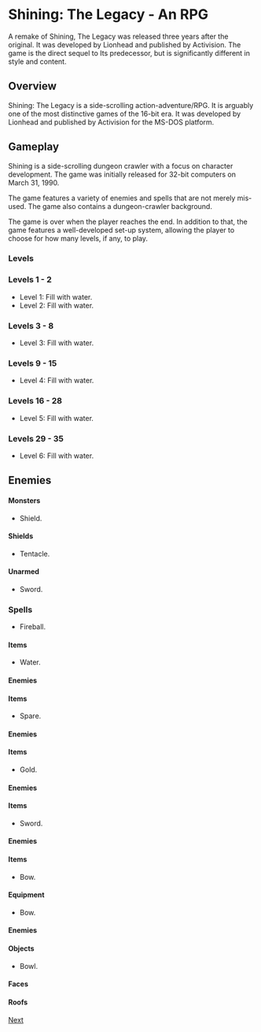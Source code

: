 # Shining: The Legacy - An RPG

A remake of Shining, The Legacy was released three years after the original. It was developed by Lionhead and published by Activision. The game is the direct sequel to Its predecessor, but is significantly different in style and content.

## Overview

Shining: The Legacy is a side-scrolling action-adventure/RPG. It is arguably one of the most distinctive games of the 16-bit era. It was developed by Lionhead and published by Activision for the MS-DOS platform.

## Gameplay

Shining is a side-scrolling dungeon crawler with a focus on character development. The game was initially released for 32-bit computers on March 31, 1990.

The game features a variety of enemies and spells that are not merely mis-used. The game also contains a dungeon-crawler background.

The game is over when the player reaches the end. In addition to that, the game features a well-developed set-up system, allowing the player to choose for how many levels, if any, to play.

### Levels

### Levels 1 - 2

*   Level 1: Fill with water.
*   Level 2: Fill with water.

### Levels 3 - 8

*   Level 3: Fill with water.

### Levels 9 - 15

*   Level 4: Fill with water.

### Levels 16 - 28

*   Level 5: Fill with water.

### Levels 29 - 35

*   Level 6: Fill with water.

## Enemies

#### Monsters

*   Shield.

#### Shields

*   Tentacle.

#### Unarmed

*   Sword.

### Spells

*   Fireball.

#### Items

*   Water.

#### Enemies

#### Items

*   Spare.

#### Enemies

#### Items

*   Gold.

#### Enemies

#### Items

*   Sword.

#### Enemies

#### Items

*   Bow.

#### Equipment

*   Bow.

#### Enemies

#### Objects

*   Bowl.

#### Faces

#### Roofs

####
[Next](180.md)